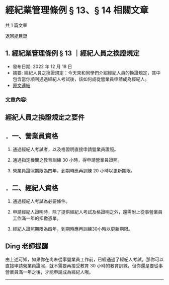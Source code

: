 # 經紀業管理條例 § 13、§ 14 相關文章

共 1 篇文章

[返回總目錄](00_總目錄.md)

## 1. 經紀業管理條例 § 13 ｜經紀人員之換證規定

- 發布日期: 2022 年 12 月 18 日
- 摘要: 經紀人員之換證規定：今天來和同學們介紹經紀人員的換證規定，其中包含當你順利通過經紀人考試後，該如何成從營業員申請成為經紀人。
- [原文連結](https://www.jasper-realestate.com/%e7%b6%93%e7%b4%80%e4%ba%ba%e5%93%a1%e4%b9%8b%e6%8f%9b%e8%ad%89%e8%a6%8f%e5%ae%9a/)

### 文章內容:

## 經紀人員之換證規定之要件

## ．一、營業員資格

1. 通過經紀人考試者，以及格證明直接申請營業員證照。

2. 通過指定機關之教育訓練 30 小時，得申請營業員證照。

3. 營業員證照期限為四年，到期時應再訓練 20 小時以更新期限。

## ．二、經紀人資格

1. 通過經紀人考試為必要條件。

2. 申請經紀人證明時，除了提供經紀人考試及格證明之外，還需附上從事營業員工作滿一年的扣繳憑單。

3. 經紀人證照期限為四年，到期時應再訓練30小時以更新期限。

## Ding 老師提醒

由上述可知，如果你在尚未從事營業員工作前，已經通過了經紀人考試，那你可以直接申請營業員證照，就不需要再接受教育 30 小時的教育訓練，但你還是要從事營業員滿一年之後，才能申請成為經紀人哦。

---

